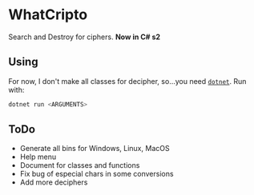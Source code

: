 # WhatCripto

Search and Destroy for ciphers. **Now in C# s2**

## Using

For now, I don't make all classes for decipher, so...you need
[`dotnet`](https://www.microsoft.com/net/learn/get-started-with-dotnet-tutorial). Run with:

```bash
dotnet run <ARGUMENTS>
```

## ToDo

- Generate all bins for Windows, Linux, MacOS
- Help menu
- Document for classes and functions
- Fix bug of especial chars in some conversions
- Add more deciphers
